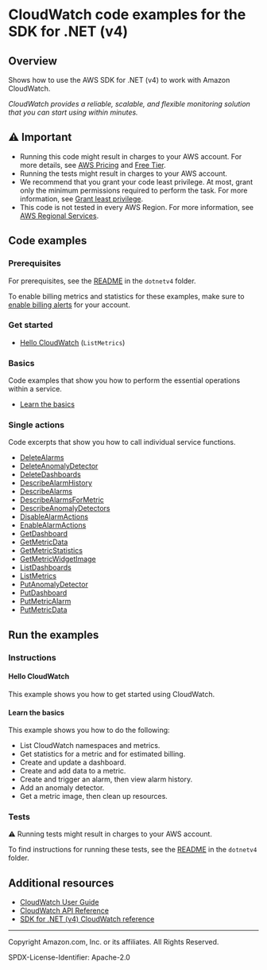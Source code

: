# CloudWatch code examples for the SDK for .NET (v4)

## Overview

Shows how to use the AWS SDK for .NET (v4) to work with Amazon CloudWatch.

<!--custom.overview.start-->
<!--custom.overview.end-->

_CloudWatch provides a reliable, scalable, and flexible monitoring solution that you can start using within minutes._

## ⚠ Important

* Running this code might result in charges to your AWS account. For more details, see [AWS Pricing](https://aws.amazon.com/pricing/) and [Free Tier](https://aws.amazon.com/free/).
* Running the tests might result in charges to your AWS account.
* We recommend that you grant your code least privilege. At most, grant only the minimum permissions required to perform the task. For more information, see [Grant least privilege](https://docs.aws.amazon.com/IAM/latest/UserGuide/best-practices.html#grant-least-privilege).
* This code is not tested in every AWS Region. For more information, see [AWS Regional Services](https://aws.amazon.com/about-aws/global-infrastructure/regional-product-services).

<!--custom.important.start-->
<!--custom.important.end-->

## Code examples

### Prerequisites

For prerequisites, see the [README](../README.md#Prerequisites) in the `dotnetv4` folder.


<!--custom.prerequisites.start-->
To enable billing metrics and statistics for these examples, make sure to
[enable billing alerts](https://docs.aws.amazon.com/AmazonCloudWatch/latest/monitoring/monitor_estimated_charges_with_cloudwatch.html#turning_on_billing_metrics) for your account.
<!--custom.prerequisites.end-->

### Get started

- [Hello CloudWatch](Actions/HelloCloudWatch.cs#L4) (`ListMetrics`)


### Basics

Code examples that show you how to perform the essential operations within a service.

- [Learn the basics](Scenarios/CloudWatchScenario.cs)


### Single actions

Code excerpts that show you how to call individual service functions.

- [DeleteAlarms](Actions/CloudWatchWrapper.cs#L402)
- [DeleteAnomalyDetector](Actions/CloudWatchWrapper.cs#L500)
- [DeleteDashboards](../../dotnetv3/CloudWatch/Actions/CloudWatchWrapper.cs#L514)
- [DescribeAlarmHistory](Actions/CloudWatchWrapper.cs#L375)
- [DescribeAlarms](Actions/CloudWatchWrapper.cs#L332)
- [DescribeAlarmsForMetric](Actions/CloudWatchWrapper.cs#L355)
- [DescribeAnomalyDetectors](Actions/CloudWatchWrapper.cs#L474)
- [DisableAlarmActions](Actions/CloudWatchWrapper.cs#L420)
- [EnableAlarmActions](Actions/CloudWatchWrapper.cs#L438)
- [GetDashboard](Actions/CloudWatchWrapper.cs#L115)
- [GetMetricData](Actions/CloudWatchWrapper.cs#L226)
- [GetMetricStatistics](Actions/CloudWatchWrapper.cs#L61)
- [GetMetricWidgetImage](Actions/CloudWatchWrapper.cs#L175)
- [ListDashboards](Actions/CloudWatchWrapper.cs#L134)
- [ListMetrics](Actions/CloudWatchWrapper.cs#L33)
- [PutAnomalyDetector](Actions/CloudWatchWrapper.cs#L456)
- [PutDashboard](Actions/CloudWatchWrapper.cs#L91)
- [PutMetricAlarm](Actions/CloudWatchWrapper.cs#L271)
- [PutMetricData](Actions/CloudWatchWrapper.cs#L154)


<!--custom.examples.start-->
<!--custom.examples.end-->

## Run the examples

### Instructions


<!--custom.instructions.start-->
<!--custom.instructions.end-->

#### Hello CloudWatch

This example shows you how to get started using CloudWatch.


#### Learn the basics

This example shows you how to do the following:

- List CloudWatch namespaces and metrics.
- Get statistics for a metric and for estimated billing.
- Create and update a dashboard.
- Create and add data to a metric.
- Create and trigger an alarm, then view alarm history.
- Add an anomaly detector.
- Get a metric image, then clean up resources.

<!--custom.basic_prereqs.cloudwatch_GetStartedMetricsDashboardsAlarms.start-->
<!--custom.basic_prereqs.cloudwatch_GetStartedMetricsDashboardsAlarms.end-->


<!--custom.basics.cloudwatch_GetStartedMetricsDashboardsAlarms.start-->
<!--custom.basics.cloudwatch_GetStartedMetricsDashboardsAlarms.end-->


### Tests

⚠ Running tests might result in charges to your AWS account.


To find instructions for running these tests, see the [README](../README.md#Tests)
in the `dotnetv4` folder.



<!--custom.tests.start-->
<!--custom.tests.end-->

## Additional resources

- [CloudWatch User Guide](https://docs.aws.amazon.com/AmazonCloudWatch/latest/monitoring/WhatIsCloudWatch.html)
- [CloudWatch API Reference](https://docs.aws.amazon.com/AmazonCloudWatch/latest/APIReference/Welcome.html)
- [SDK for .NET (v4) CloudWatch reference](https://docs.aws.amazon.com/sdkfornet/v4/apidocs/items/Cloudwatch/NCloudwatch.html)

<!--custom.resources.start-->
<!--custom.resources.end-->

---

Copyright Amazon.com, Inc. or its affiliates. All Rights Reserved.

SPDX-License-Identifier: Apache-2.0
